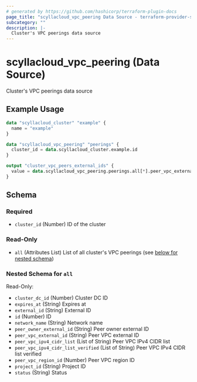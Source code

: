 ```yaml
---
# generated by https://github.com/hashicorp/terraform-plugin-docs
page_title: "scyllacloud_vpc_peering Data Source - terraform-provider-scyllacloud"
subcategory: ""
description: |-
  Cluster's VPC peerings data source
---
```


# scyllacloud_vpc_peering (Data Source)

Cluster's VPC peerings data source

## Example Usage

```terraform
data "scyllacloud_cluster" "example" {
  name = "example"
}

data "scyllacloud_vpc_peering" "peerings" {
  cluster_id = data.scyllacloud_cluster.example.id
}

output "cluster_vpc_peers_external_ids" {
  value = data.scyllacloud_vpc_peering.peerings.all[*].peer_vpc_external_id
}
```

<!-- schema generated by tfplugindocs -->
## Schema

### Required

- `cluster_id` (Number) ID of the cluster

### Read-Only

- `all` (Attributes List) List of all cluster's VPC peerings (see [below for nested schema](#nestedatt--all))

<a id="nestedatt--all"></a>
### Nested Schema for `all`

Read-Only:

- `cluster_dc_id` (Number) Cluster DC ID
- `expires_at` (String) Expires at
- `external_id` (String) External ID
- `id` (Number) ID
- `network_name` (String) Network name
- `peer_owner_external_id` (String) Peer owner external ID
- `peer_vpc_external_id` (String) Peer VPC external ID
- `peer_vpc_ipv4_cidr_list` (List of String) Peer VPC IPv4 CIDR list
- `peer_vpc_ipv4_cidr_list_verified` (List of String) Peer VPC IPv4 CIDR list verified
- `peer_vpc_region_id` (Number) Peer VPC region ID
- `project_id` (String) Project ID
- `status` (String) Status


